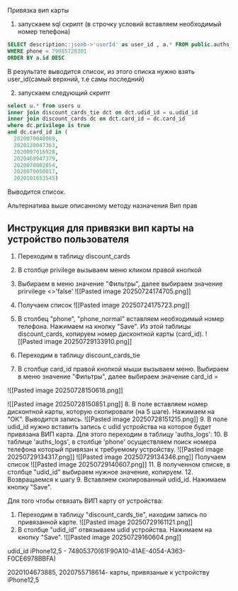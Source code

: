 Привязка вип карты
1. запускаем sql скрипт (в строчку условий вставляем необходимый номер телефона)
 ```sql
SELECT description::jsonb->'userId' as user_id , a.* FROM public.auths_logs AS a
WHERE phone = 79085728301
ORDER BY a.id DESC
```

В результате выводится список, из этого списка нужно взять user_id(самый верхний, т.е самы последний)


2. запускаем следующий скрипт
```sql
select u.* from users u
inner join discount_cards_tie dct on dct.udid_id = u.udid_id
inner join discount_cards dc on dct.card_id = dc.card_id
where dc.privilege is true
and dc.card_id in (
  2020070048069,
  2020120047363,
  2020097016928,
  2020469947379,
  2020070002054,
  2020070050017,
  2020101653545)
  ```

Выводится список.

Альтернатива выше описанному методу назначения Вип прав
## Инструкция для привязки вип карты на устройство пользователя
1. Переходим в таблицу discount_cards
2. В столбце privilege вызываем меню кликом правой кнопкой
3. Выбираем в меню значение "Фильтры", далее выбираем значение prirvilege <>'false'
![[Pasted image 20250724174705.png]]

4. Получаем список
![[Pasted image 20250724175723.png]]
5. В столбец "phone", "phone_normal" вставляем необходимый номер телефона. Нажимаем на кнопку "Save". Из этой таблицы discount_cards, копируем номер дисконтной карты (card_id).
![[Pasted image 20250729133910.png]]

 6. Переходим в таблицу discount_cards_tie
 7. В столбце card_id правой кнопкой мыши вызываем меню. 
     Выбираем в меню значение "Фильтры", далее выбираем значение card_id =
 
 ![[Pasted image 20250728150618.png]]
 
 
 ![[Pasted image 20250728150851.png]]
8. В поле вставляем номер дисконтной карты, которую скопировали (на 5 шаге). Нажимаем на "ОК". Выводится запись.
![[Pasted image 20250728151215.png]]
 9. В поле udid_id нужно вставить запись с udid устройства на которое будет привязана ВИП карта.
 Для этого переходим в таблицу 'auths_logs':
 10. В таблице  'auths_logs', в столбце 'phone' осуществляем поиск номера телефона который привязан к требуемому устройству.
 ![[Pasted image 20250729134317.png]]
 ![[Pasted image 20250729134346.png]]
Получаем список
![[Pasted image 20250729140607.png]]
11. В полученном списке, в столбце "udid_id" выбираем нужное значение, копируем.
12. Возвращаемся к шагу 9. Вставляем скопированный udid_id. Нажимаем кнопку "Save".

Для того чтобы отвязать ВИП карту от устройства:
1. Переходим в таблицу "discount_cards_tie", находим запись по привязанной карте.
![[Pasted image 20250729161121.png]]
2. В столбце "udid_id" отвязываем udid устройства. Нажимаем на кнопку "Save".
![[Pasted image 20250729160604.png]]


udid_id iPhone12,5 - 74805370(61F90A10-41AE-4054-A363-F0CE6978BBFA)

2020104673885, 2020755718614- карты, привязаные к устройству iPhone12,5